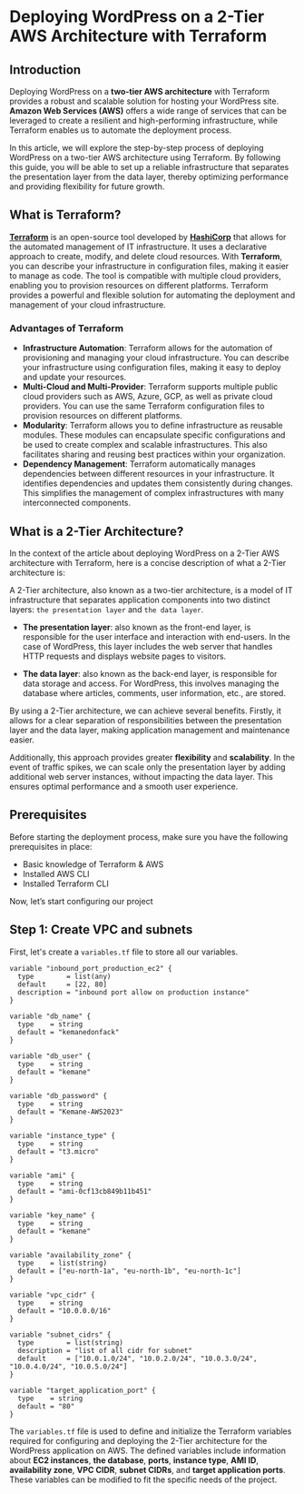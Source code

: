 # Deploying WordPress on a 2-Tier AWS Architecture with Terraform

## Introduction

Deploying WordPress on a **two-tier AWS architecture** with Terraform provides a robust and scalable solution for hosting your WordPress site. **Amazon Web Services (AWS)** offers a wide range of services that can be leveraged to create a resilient and high-performing infrastructure, while Terraform enables us to automate the deployment process.

In this article, we will explore the step-by-step process of deploying WordPress on a two-tier AWS architecture using Terraform. By following this guide, you will be able to set up a reliable infrastructure that separates the presentation layer from the data layer, thereby optimizing performance and providing flexibility for future growth.

## What is Terraform?

[**Terraform**](https://www.terraform.io/) is an open-source tool developed by [**HashiCorp**](https://www.hashicorp.com/) that allows for the automated management of IT infrastructure. It uses a declarative approach to create, modify, and delete cloud resources. With **Terraform**, you can describe your infrastructure in configuration files, making it easier to manage as code. The tool is compatible with multiple cloud providers, enabling you to provision resources on different platforms. Terraform provides a powerful and flexible solution for automating the deployment and management of your cloud infrastructure.

### Advantages of Terraform
- **Infrastructure Automation**: Terraform allows for the automation of provisioning and managing your cloud infrastructure. You can describe your infrastructure using configuration files, making it easy to deploy and update your resources.
- **Multi-Cloud and Multi-Provider**: Terraform supports multiple public cloud providers such as AWS, Azure, GCP, as well as private cloud providers. You can use the same Terraform configuration files to provision resources on different platforms.
- **Modularity**: Terraform allows you to define infrastructure as reusable modules. These modules can encapsulate specific configurations and be used to create complex and scalable infrastructures. This also facilitates sharing and reusing best practices within your organization.
- **Dependency Management**: Terraform automatically manages dependencies between different resources in your infrastructure. It identifies dependencies and updates them consistently during changes. This simplifies the management of complex infrastructures with many interconnected components.

## What is a 2-Tier Architecture?

In the context of the article about deploying WordPress on a 2-Tier AWS architecture with Terraform, here is a concise description of what a 2-Tier architecture is:

A 2-Tier architecture, also known as a two-tier architecture, is a model of IT infrastructure that separates application components into two distinct layers: `the presentation layer` and `the data layer`.

- **The presentation layer**: also known as the front-end layer, is responsible for the user interface and interaction with end-users. In the case of WordPress, this layer includes the web server that handles HTTP requests and displays website pages to visitors.

- **The data layer**: also known as the back-end layer, is responsible for data storage and access. For WordPress, this involves managing the database where articles, comments, user information, etc., are stored.

By using a 2-Tier architecture, we can achieve several benefits. Firstly, it allows for a clear separation of responsibilities between the presentation layer and the data layer, making application management and maintenance easier.

Additionally, this approach provides greater **flexibility** and **scalability**. In the event of traffic spikes, we can scale only the presentation layer by adding additional web server instances, without impacting the data layer. This ensures optimal performance and a smooth user experience.

## Prerequisites

Before starting the deployment process, make sure you have the following prerequisites in place:

- Basic knowledge of Terraform & AWS
- Installed AWS CLI
- Installed Terraform CLI 

Now, let’s start configuring our project

## Step 1: Create VPC and subnets

First, let's create a `variables.tf` file to store all our variables.
```
variable "inbound_port_production_ec2" {
  type        = list(any)
  default     = [22, 80]
  description = "inbound port allow on production instance"
}

variable "db_name" {
  type    = string
  default = "kemanedonfack"
}

variable "db_user" {
  type    = string
  default = "kemane"
}

variable "db_password" {
  type    = string
  default = "Kemane-AWS2023"
}

variable "instance_type" {
  type    = string
  default = "t3.micro"
}

variable "ami" {
  type    = string
  default = "ami-0cf13cb849b11b451"
}

variable "key_name" {
  type    = string
  default = "kemane"
}

variable "availability_zone" {
  type    = list(string)
  default = ["eu-north-1a", "eu-north-1b", "eu-north-1c"]
}

variable "vpc_cidr" {
  type    = string
  default = "10.0.0.0/16"
}

variable "subnet_cidrs" {
  type        = list(string)
  description = "list of all cidr for subnet"
  default     = ["10.0.1.0/24", "10.0.2.0/24", "10.0.3.0/24", "10.0.4.0/24", "10.0.5.0/24"]
}

variable "target_application_port" {
  type    = string
  default = "80"
}

```

The `variables.tf` file is used to define and initialize the Terraform variables required for configuring and deploying the 2-Tier architecture for the WordPress application on AWS. The defined variables include information about **EC2 instances**, **the database**, **ports**, **instance type**, **AMI ID**, **availability zone**, **VPC CIDR**, **subnet CIDRs**, and **target application ports**. These variables can be modified to fit the specific needs of the project.
